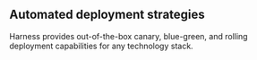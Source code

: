 ## Automated deployment strategies

Harness provides out-of-the-box canary, blue-green, and rolling deployment capabilities for any technology stack.
